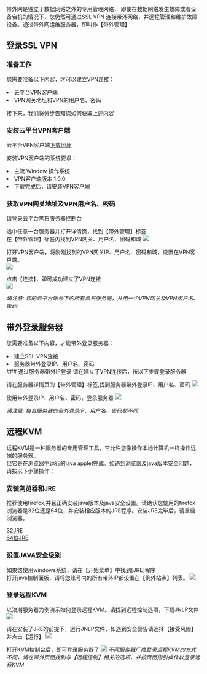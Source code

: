 
带外网是独立于数据网络之外的专用管理网络， 即使在数据网络发生故障或者设备宕机的情况下，您仍然可通过SSL VPN 连接带外网络，并远程管理和维护故障设备。通过带外网运维服务器，即叫作【带外管理】


## 登录SSL VPN
### 准备工作
您需要准备以下内容，才可以建立VPN连接：
<li>云平台VPN客户端</li>
<li>VPN网关地址和VPN的用户名、密码</li>


接下来，我们将分步告知您如何获取上述内容

### 安装云平台VPN客户端
云平台VPN客户端[下载地址](http://vpnclient-10040239.file.myqcloud.com/iNodeSetup7.2%20%28E0407%29.rar "")

安装VPN客户端的系统要求：

<li>主流 Window 操作系统</li>

<li>VPN客户端版本	1.0.0</li>

<li>下载完成后，请安装VPN客户端</li>

### 获取VPN网关地址及VPN用户名、密码

请登录云平台[黑石服务器控制台](http://console.tce.fsphere.cn/cpm)

选中任意一台服务器并打开详情页，找到【带外管理】标签.  
在【带外管理】标签内找到VPN网关、用户名、密码和域
![](http:////mc.qcloudimg.com/static/img/81dc7ec19eaab7aabc61e0dab38f2e2b/image.png)

打开VPN客户端，将刚刚找到的VPN网关IP、用户名、密码和域，设置在VPN客户端。  
![](http:///mc.qcloudimg.com/static/img/9a423d872f235b0aef545952363084ab/image.png)

点击【连接】，即可成功建立了VPN连接  
![](http:////mc.qcloudimg.com/static/img/a37d604c4324595effbf6146d8e69540/image.png)

*请注意: 您的云平台账号下的所有黑石服务器，共用一个VPN网关及VPN用户名、密码*

## 带外登录服务器

您需要准备以下内容，才能带外登录服务器：
<li>建立SSL VPN连接</li>
<li>服务器带外登录IP、用户名、密码</li>
### 通过服务器带外IP登录
请在建立了VPN连接后，按以下步骤登录服务器

请在服务器详情页的【带外管理】标签,找到服务器带外登录IP、用户名、密码
![](http://mc.qcloudimg.com/static/img/9136a3f9e9a65deb72e0f3393d609254/image.png)

使用带外登录IP、用户名、密码，登录服务器
![](http://mc.qcloudimg.com/static/img/5f3e839f35ed59f93f501f6018c406cd/image.png)


*请注意: 每台服务器的带外登录IP、用户名、密码都不同*

## 远程KVM
远程KVM是一种服务器的专用管理工具，它允许您像操作本地计算机一样操作远端的服务器。  
但它是在浏览器中运行的java applet完成。如遇到浏览器及java版本安全问题，请按以下步骤操作：

### 安装浏览器和JRE
推荐使用firefox,并且正确安装java版本及java安全设置。请确认您使用的firefox浏览器是32位还是64位，并安装相应版本的JRE程序。安装JRE完毕后，请重启浏览器。

[32JRE](http://sdlc-esd.oracle.com/ESD6/JSCDL/jdk/8u91-b15/jre-8u91-windows-i586.exe?GroupName=JSC&FilePath=/ESD6/JSCDL/jdk/8u91-b15/jre-8u91-windows-i586.exe&BHost=javadl.sun.com&File=jre-8u91-windows-i586.exe&AuthParam=1478323813_4af27d91260f692b5706084436d8e104&ext=.exe "")  
[64位JRE](http://javadl.oracle.com/webapps/download/AutoDL?BundleId=210185 "")

### 设置JAVA安全级别
如果您使用windows系统，请在【开始菜单】中找到[JRE]程序  
打开java控制面板，请将您账号内的所有带外IP都设置在【例外站点】列表。
![](http://mc.qcloudimg.com/static/img/4678086a40776453153066fb7aa72881/image.png)

### 登录远程KVM
以浪潮服务器为例演示如何登录远程KVM。请找到远程控制选项，下载JNLP文件
![](http://mc.qcloudimg.com/static/img/a0f8ea92860599ee84cef64d5424c4fb/image.png)

请在安装了JRE的前提下，运行JNLP文件，如遇到安全警告请选择【接受风险】并点击【运行】
![](http://mc.qcloudimg.com/static/img/bb488ef0b23136416157cadac511cf9b/image.png)

打开KVM控制台后，即可登录服务器了
![](http://mc.qcloudimg.com/static/img/621d8581d874366d0cb4576cab579a9f/image.png)
*不同服务器厂商登录远程KVM的方式不同，请在带外页面找到与【远程控制】相关的选项，并按页面指引操作以登录远程KVM*




